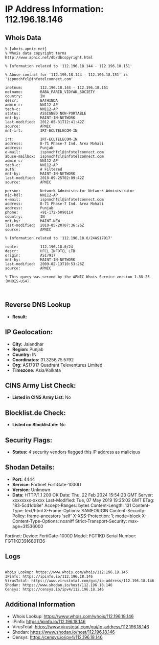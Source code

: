 # IP Address Information: 112.196.18.146

## Whois Data
```
% [whois.apnic.net]
% Whois data copyright terms    http://www.apnic.net/db/dbcopyright.html

% Information related to '112.196.18.144 - 112.196.18.151'

% Abuse contact for '112.196.18.144 - 112.196.18.151' is 'ispnochfcl@infotelconnect.com'

inetnum:        112.196.18.144 - 112.196.18.151
netname:        BABA_FARID_VIDYAK_SOCIETY
country:        IN
descr:          BATHINDA
admin-c:        NN112-AP
tech-c:         NN112-AP
status:         ASSIGNED NON-PORTABLE
mnt-by:         MAINT-IN-NETWORK
last-modified:  2012-05-31T12:41:42Z
source:         APNIC
mnt-irt:        IRT-ECLTELECOM-IN

irt:            IRT-ECLTELECOM-IN
address:        B-71 Phase-7 Ind. Area Mohali
address:        Punjab
e-mail:         ispnochfcl@infotelconnect.com
abuse-mailbox:  ispnochfcl@infotelconnect.com
admin-c:        NN112-AP
tech-c:         NN112-AP
auth:           # Filtered
mnt-by:         MAINT-IN-NETWORK
last-modified:  2018-09-25T02:09:42Z
source:         APNIC

person:         Network Administrator Network Administrator
nic-hdl:        NN112-AP
e-mail:         ispnochfcl@infotelconnect.com
address:        B-71 Phase-7 Ind. Area Mohali
address:        Punjab
phone:          +91-172-5090114
country:        IN
mnt-by:         MAINT-NEW
last-modified:  2010-05-20T07:36:26Z
source:         APNIC

% Information related to '112.196.18.0/24AS17917'

route:          112.196.18.0/24
descr:          HFCL INFOTEL LTD
origin:         AS17917
mnt-by:         MAINT-IN-NETWORK
last-modified:  2009-02-13T10:53:26Z
source:         APNIC

% This query was served by the APNIC Whois Service version 1.88.25 (WHOIS-US4)



```
## Reverse DNS Lookup
- **Result:** 

## IP Geolocation:
- **City:** Jalandhar
- **Region:** Punjab
- **Country:** IN
- **Coordinates:** 31.3256,75.5792
- **Org:** AS17917 Quadrant Televentures Limited
- **Timezone:** Asia/Kolkata

## CINS Army List Check:
- **Listed in CINS Army List:** 
No

## Blocklist.de Check:
- **Listed on Blocklist.de:** 
No

## Security Flags:
- **Status:** 4 security vendors flagged this IP address as malicious

## Shodan Details:
- **Port:** 4444
- **Service:** Fortinet FortiGate-1000D
- **Version:** Unknown
- **Data:** HTTP/1.1 200 OK
Date: Thu, 22 Feb 2024 15:54:23 GMT
Server: xxxxxxxx-xxxxx
Last-Modified: Tue, 07 May 2019 19:25:02 GMT
ETag: "83-5cd1db8e"
Accept-Ranges: bytes
Content-Length: 131
Content-Type: text/html
X-Frame-Options: SAMEORIGIN
Content-Security-Policy: frame-ancestors 'self'
X-XSS-Protection: 1; mode=block
X-Content-Type-Options: nosniff
Strict-Transport-Security: max-age=31536000


Fortinet:
  Device: FortiGate-1000D
  Model: FGT1KD
  Serial Number: FGT1KD3916801136


## Logs
```

Whois Lookup: https://www.whois.com/whois/112.196.18.146
IPinfo: https://ipinfo.io/112.196.18.146
VirusTotal: https://www.virustotal.com/gui/ip-address/112.196.18.146
Shodan: https://www.shodan.io/host/112.196.18.146
Censys: https://censys.io/ipv4/112.196.18.146

```
## Additional Information
- Whois Lookup: https://www.whois.com/whois/112.196.18.146
- IPinfo: https://ipinfo.io/112.196.18.146
- VirusTotal: https://www.virustotal.com/gui/ip-address/112.196.18.146
- Shodan: https://www.shodan.io/host/112.196.18.146
- Censys: https://censys.io/ipv4/112.196.18.146

